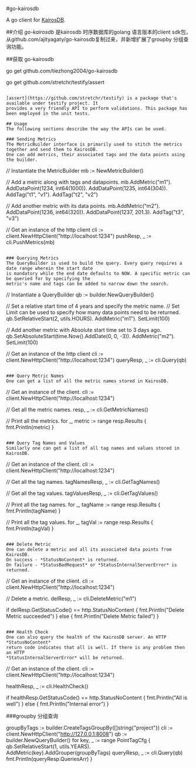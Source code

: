 #go-kairosdb


A go client for [KairosDB](http://kairosdb.github.io/).

##介绍
*go-kairosdb* 是kairosdb 时序数据库的golang 语言版本的client sdk包，从github.com/ajityagaty/go-kairosdb复制过来，并新增扩展了groupby 分组查询功能。

##获取 go-kairosdb

go get github.com/tiezhong2004/go-kairosdb

go get github.com/stretchr/testify/assert
```

[assert](https://github.com/stretchr/testify) is a package that's available under testify project. It
provides a very friendly API to perform validations. This package has been employed in the unit tests.

## Usage
The following sections describe the way the APIs can be used.

### Sending Metrics
The MetricBuilder interface is primarily used to stitch the metrics together and send them to KairosDB.
One can add metrics, their associated tags and the data points using the builder.

```
// Instantiate the MetricBuilder
mb := NewMetricBuilder()

// Add a metric along with tags and datapoints.
mb.AddMetric("m1").
	AddDataPoint(1234, int64(1000)).
	AddDataPoint(1235, int64(304)).
	AddTag("t1", "v1").
	AddTag("t2", "v2")

// Add another metric with its data points.
mb.AddMetric("m2").
	AddDataPoint(1236, int64(320)).
	AddDataPoint(1237, 201.3).
	AddTag("t3", "v3")

// Get an instance of the http client
cli := client.NewHttpClient("http://localhost:1234")
pushResp, _ := cli.PushMetrics(mb)
```

### Querying Metrics
The QueryBuilder is used to build the query. Every query requires a date range wherein the start date
is mandatory while the end date defaults to NOW. A specific metric can be queried for by specifying the
metric's name and tags can be added to narrow down the search.

```
// Instantiate a QueryBuilder
qb := builder.NewQueryBuilder()

// Set a relative start time of 4 years and specify the metric name.
// Set Limit can be used to specify how many data points need to be returned.
qb.SetRelativeStart(2, utils.HOURS).
	AddMetric("m1").
	SetLimit(100)

// Add another metric with Absolute start time set to 3 days ago.
qb.SetAbsoluteStart(time.Now().AddDate(0, 0, -3)).
	AddMetric("m2").
    SetLimit(100)

// Get an instance of the http client
cli := client.NewHttpClient("http://localhost:1234")
queryResp, _ := cli.Query(qb)
```

### Query Metric Names
One can get a list of all the metric names stored in KairosDB.

```
// Get an instance of the client.
cli := client.NewHttpClient("http://localhost:1234")

// Get all the metric names.
resp, _ := cli.GetMetricNames()

// Print all the metrics.
for _, metric := range resp.Results {
	fmt.Println(metric)
}
```

### Query Tag Names and Values
Similarly one can get a list of all tag names and values stored in KairosDB.

```
// Get an instance of the client.
cli := client.NewHttpClient("http://localhost:1234")

// Get all the tag names.
tagNamesResp, _ := cli.GetTagNames()

// Get all the tag values.
tagValuesResp, _ := cli.GetTagValues()

// Print all the tag names.
for _, tagName := range resp.Results {
	fmt.Println(tagName)
}

// Print all the tag values.
for _, tagVal := range resp.Results {
	fmt.Println(tagVal)
}
```

### Delete Metric
One can delete a metric and all its associated data points from KairosDB.
On success - *StatusNoContent* is returned.
On failure - *StatusBadRequest* or *StatusInternalServerError* is returned.

```
// Get an instance of the client.
cli := client.NewHttpClient("http://localhost:1234")

// Delete a metric.
delResp, _ := cli.DeleteMetric("m1")

if delResp.GetStatusCode() == http.StatusNoContent {
	fmt.Println("Delete Metric succeeded")
} else {
	fmt.Println("Delete Metric failed")
}
```

### Health Check
One can also query the health of the KairosDB server. An HTTP *StatusNoContent*
return code indicates that all is well. If there is any problem then an HTTP
*StatusInternalServerError* will be returned.

```
// Get an instance of the client.
cli := client.NewHttpClient("http://localhost:1234")

healthResp, _ := cli.HealthCheck()

if healthResp.GetStatusCode() == http.StatusNoContent {
	fmt.Println("All is well")
} else {
	fmt.Println("Internal error")
}

###groupby 分组查询

groupByTags := builder.CreateTagsGroupBy([]string{"project"})
cli := client.NewHttpClient("http://127.0.0.1:8008")
qb := builder.NewQueryBuilder()
for key, _ := range PointTagCfg {
	qb.SetRelativeStart(1, utils.YEARS).
		AddMetric(key).AddGrouper(groupByTags)
	queryResp, _ := cli.Query(qb)
	fmt.Println(queryResp.QueriesArr)
}

```
